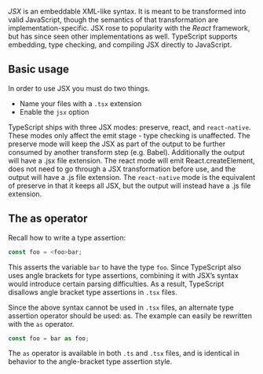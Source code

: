 <link rel="stylesheet" href="https://cdn.jsdelivr.net/npm/bootstrap-icons@1.5.0/font/bootstrap-icons.css">
<link rel="stylesheet" href="../../lib/doc_style.css">

*JSX* is an embeddable XML-like syntax. It is meant to be transformed into valid JavaScript, though the semantics of that transformation are implementation-specific. JSX rose to popularity with the *React* framework, but has since seen other implementations as well. TypeScript supports embedding, type checking, and compiling JSX directly to JavaScript.

## Basic usage
In order to use JSX you must do two things.
- Name your files with a `.tsx` extension
- Enable the `jsx` option

TypeScript ships with three JSX modes: preserve, react, and `react-native`. These modes only affect the emit stage - type checking is unaffected. The preserve mode will keep the JSX as part of the output to be further consumed by another transform step (e.g. Babel). Additionally the output will have a .jsx file extension. The react mode will emit React.createElement, does not need to go through a JSX transformation before use, and the output will have a .js file extension. The `react-native` mode is the equivalent of preserve in that it keeps all JSX, but the output will instead have a .js file extension.

## The as operator
Recall how to write a type assertion:
```js
const foo = <foo>bar;
```
This asserts the variable `bar` to have the type `foo`. Since TypeScript also uses angle brackets for type assertions, combining it with JSX’s syntax would introduce certain parsing difficulties. As a result, TypeScript disallows angle bracket type assertions in `.tsx` files.

Since the above syntax cannot be used in `.tsx` files, an alternate type assertion operator should be used: as. The example can easily be rewritten with the `as` operator.
```js
const foo = bar as foo;
```
The `as` operator is available in both `.ts` and `.tsx` files, and is identical in behavior to the angle-bracket type assertion style.
































